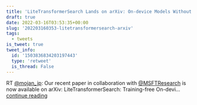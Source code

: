 ```yaml
---
title: 'LiteTransformerSearch Lands on arXiv: On-device Models Without Training'
draft: true
date: 2022-03-16T03:53:35+00:00
slug: '202203160353-litetransformersearch-arxiv'
tags:
  - tweets
is_tweet: true
tweet_info:
  id: '1503836834203197443'
  type: 'retweet'
  is_thread: False
---
```




RT [@mojan_jp](https://x.com/mojan_jp): Our recent paper in collaboration with [@MSFTResearch](https://x.com/MSFTResearch) is now available on arXiv:  LiteTransformerSearch: Training-free On-devi… [continue reading](https://x.com/sytelus/status/1503836834203197443)
